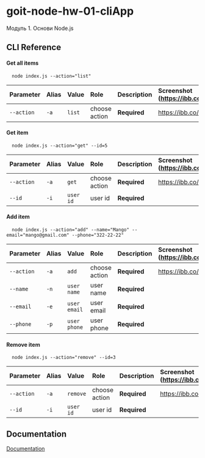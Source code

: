 # goit-node-hw-01-cliApp

Модуль 1. Основи Node.js

## CLI Reference

#### Get all items

```cli
  node index.js --action="list"
```

| Parameter  | Alias | Value  | Role          | Description  | Screenshot (https://ibb.co/) |
| :--------- | :---- | :----- | :------------ | :----------- | :--------------------------- |
| `--action` | `-a`  | `list` | choose action | **Required** | https://ibb.co/2d5pQgK       |

#### Get item

```cli
  node index.js --action="get" --id=5
```

| Parameter  | Alias | Value     | Role          | Description  | Screenshot (https://ibb.co/) |
| :--------- | :---- | :-------- | :------------ | :----------- | :--------------------------- |
| `--action` | `-a`  | `get`     | choose action | **Required** | https://ibb.co/JqVfYh3       |
| `--id`     | `-i`  | `user id` | user id       | **Required** |                              |

#### Add item

```cli
  node index.js --action="add" --name="Mango" --email="mango@gmail.com" --phone="322-22-22"
```

| Parameter  | Alias | Value        | Role          | Description  | Screenshot (https://ibb.co/) |
| :--------- | :---- | :----------- | :------------ | :----------- | :--------------------------- |
| `--action` | `-a`  | `add`        | choose action | **Required** | https://ibb.co/mNz6Tz7       |
| `--name`   | `-n`  | `user name`  | user name     | **Required** |                              |
| `--email`  | `-e`  | `user email` | user email    | **Required** |                              |
| `--phone`  | `-p`  | `user phone` | user phone    | **Required** |                              |

#### Remove item

```cli
  node index.js --action="remove" --id=3
```

| Parameter  | Alias | Value     | Role          | Description  | Screenshot (https://ibb.co/) |
| :--------- | :---- | :-------- | :------------ | :----------- | :--------------------------- |
| `--action` | `-a`  | `remove`  | choose action | **Required** | https://ibb.co/0cm2bBG       |
| `--id`     | `-i`  | `user id` | user id       | **Required** |                              |

## Documentation

[Documentation](https://www.edu.goit.global/uk/learn/1805637/2439558/2439561/homework)
